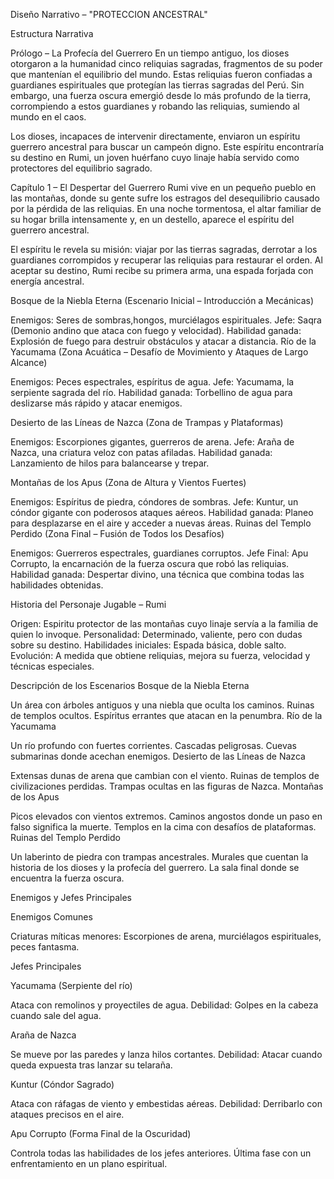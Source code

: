 Diseño Narrativo – "PROTECCION ANCESTRAL"

Estructura Narrativa

Prólogo – La Profecía del Guerrero
En un tiempo antiguo, los dioses otorgaron a la humanidad cinco reliquias sagradas, fragmentos de su poder que mantenían el equilibrio del mundo. Estas reliquias fueron confiadas a guardianes espirituales que protegían las tierras sagradas del Perú. Sin embargo, una fuerza oscura emergió desde lo más profundo de la tierra, corrompiendo a estos guardianes y robando las reliquias, sumiendo al mundo en el caos.

Los dioses, incapaces de intervenir directamente, enviaron un espíritu guerrero ancestral para buscar un campeón digno. Este espíritu encontraría su destino en Rumi, un joven huérfano cuyo linaje había servido como protectores del equilibrio sagrado.

Capítulo 1 – El Despertar del Guerrero
Rumi vive en un pequeño pueblo en las montañas, donde su gente sufre los estragos del desequilibrio causado por la pérdida de las reliquias. En una noche tormentosa, el altar familiar de su hogar brilla intensamente y, en un destello, aparece el espíritu del guerrero ancestral.

El espíritu le revela su misión: viajar por las tierras sagradas, derrotar a los guardianes corrompidos y recuperar las reliquias para restaurar el orden. Al aceptar su destino, Rumi recibe su primera arma, una espada forjada con energía ancestral.


Bosque de la Niebla Eterna (Escenario Inicial – Introducción a Mecánicas)

Enemigos: Seres de sombras,hongos, murciélagos espirituales.
Jefe: Saqra (Demonio andino que ataca con fuego y velocidad).
Habilidad ganada: Explosión de fuego para destruir obstáculos y atacar a distancia.
Río de la Yacumama (Zona Acuática – Desafío de Movimiento y Ataques de Largo Alcance)

Enemigos: Peces espectrales, espíritus de agua.
Jefe: Yacumama, la serpiente sagrada del río.
Habilidad ganada: Torbellino de agua para deslizarse más rápido y atacar enemigos.

Desierto de las Líneas de Nazca (Zona de Trampas y Plataformas)

Enemigos: Escorpiones gigantes, guerreros de arena.
Jefe: Araña de Nazca, una criatura veloz con patas afiladas.
Habilidad ganada: Lanzamiento de hilos para balancearse y trepar.

Montañas de los Apus (Zona de Altura y Vientos Fuertes)

Enemigos: Espíritus de piedra, cóndores de sombras.
Jefe: Kuntur, un cóndor gigante con poderosos ataques aéreos.
Habilidad ganada: Planeo para desplazarse en el aire y acceder a nuevas áreas.
Ruinas del Templo Perdido (Zona Final – Fusión de Todos los Desafíos)

Enemigos: Guerreros espectrales, guardianes corruptos.
Jefe Final: Apu Corrupto, la encarnación de la fuerza oscura que robó las reliquias.
Habilidad ganada: Despertar divino, una técnica que combina todas las habilidades obtenidas.

Historia del Personaje Jugable – Rumi

Origen: Espiritu protector de las montañas cuyo linaje servía a la familia de quien lo invoque.
Personalidad: Determinado, valiente, pero con dudas sobre su destino.
Habilidades iniciales: Espada básica, doble salto.
Evolución: A medida que obtiene reliquias, mejora su fuerza, velocidad y técnicas especiales.

Descripción de los Escenarios
Bosque de la Niebla Eterna

Un área con árboles antiguos y una niebla que oculta los caminos.
Ruinas de templos ocultos.
Espíritus errantes que atacan en la penumbra.
Río de la Yacumama

Un río profundo con fuertes corrientes.
Cascadas peligrosas.
Cuevas submarinas donde acechan enemigos.
Desierto de las Líneas de Nazca

Extensas dunas de arena que cambian con el viento.
Ruinas de templos de civilizaciones perdidas.
Trampas ocultas en las figuras de Nazca.
Montañas de los Apus

Picos elevados con vientos extremos.
Caminos angostos donde un paso en falso significa la muerte.
Templos en la cima con desafíos de plataformas.
Ruinas del Templo Perdido

Un laberinto de piedra con trampas ancestrales.
Murales que cuentan la historia de los dioses y la profecía del guerrero.
La sala final donde se encuentra la fuerza oscura.

Enemigos y Jefes Principales

Enemigos Comunes

Criaturas míticas menores: Escorpiones de arena, murciélagos espirituales, peces fantasma.

Jefes Principales

Yacumama (Serpiente del río)

Ataca con remolinos y proyectiles de agua.
Debilidad: Golpes en la cabeza cuando sale del agua.

Araña de Nazca

Se mueve por las paredes y lanza hilos cortantes.
Debilidad: Atacar cuando queda expuesta tras lanzar su telaraña.

Kuntur (Cóndor Sagrado)

Ataca con ráfagas de viento y embestidas aéreas.
Debilidad: Derribarlo con ataques precisos en el aire.

Apu Corrupto (Forma Final de la Oscuridad)

Controla todas las habilidades de los jefes anteriores.
Última fase con un enfrentamiento en un plano espiritual.
